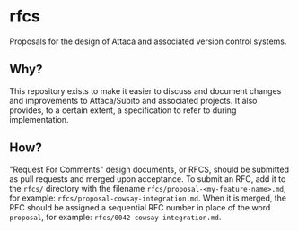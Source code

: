 # rfcs

Proposals for the design of Attaca and associated version control systems.

## Why?

This repository exists to make it easier to discuss and document changes and
improvements to Attaca/Subito and associated projects. It also provides, to a
certain extent, a specification to refer to during implementation.

## How?

"Request For Comments" design documents, or RFCS, should be submitted as pull
requests and merged upon acceptance.  To submit an RFC, add it to the `rfcs/`
directory with the filename `rfcs/proposal-<my-feature-name>.md`, for example:
`rfcs/proposal-cowsay-integration.md`.  When it is merged, the RFC should be
assigned a sequential RFC number in place of the word `proposal`, for example:
`rfcs/0042-cowsay-integration.md`.
